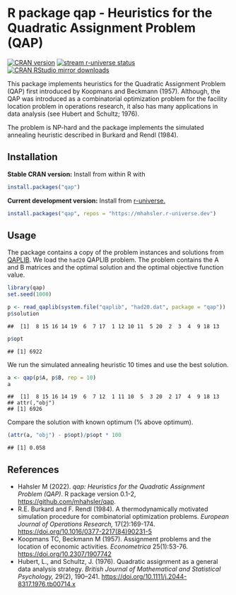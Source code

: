 
# R package qap - Heuristics for the Quadratic Assignment Problem (QAP)

[![CRAN
version](http://www.r-pkg.org/badges/version/qap)](https://CRAN.R-project.org/package=qap)
[![stream r-universe
status](https://mhahsler.r-universe.dev/badges/qap)](https://mhahsler.r-universe.dev/ui#package:qap)
[![CRAN RStudio mirror
downloads](http://cranlogs.r-pkg.org/badges/qap)](https://CRAN.R-project.org/package=qap)

This package implements heuristics for the Quadratic Assignment Problem
(QAP) first introduced by Koopmans and Beckmann (1957). Although, the
QAP was introduced as a combinatorial optimization problem for the
facility location problem in operations research, it also has many
applications in data analysis (see Hubert and Schultz; 1976).

The problem is NP-hard and the package implements the simulated
annealing heuristic described in Burkard and Rendl (1984).

## Installation

**Stable CRAN version:** Install from within R with

``` r
install.packages("qap")
```

**Current development version:** Install from
[r-universe.](https://mhahsler.r-universe.dev/ui#package:qap)

``` r
install.packages("qap", repos = "https://mhahsler.r-universe.dev")
```

## Usage

The package contains a copy of the problem instances and solutions from
[QAPLIB](https://www.opt.math.tugraz.at/qaplib/). We load the `had20`
QAPLIB problem. The problem contains the A and B matrices and the
optimal solution and the optimal objective function value.

``` r
library(qap)
set.seed(1000)

p <- read_qaplib(system.file("qaplib", "had20.dat", package = "qap"))
p$solution
```

    ##  [1]  8 15 16 14 19  6  7 17  1 12 10 11  5 20  2  3  4  9 18 13

``` r
p$opt
```

    ## [1] 6922

We run the simulated annealing heuristic 10 times and use the best
solution.

``` r
a <- qap(p$A, p$B, rep = 10)
a
```

    ##  [1]  8 15 16 14 19  6  7 12  1 11 10  5  3 20  2 17  4  9 18 13
    ## attr(,"obj")
    ## [1] 6926

Compare the solution with known optimum (% above optimum).

``` r
(attr(a, "obj") - p$opt)/p$opt * 100
```

    ## [1] 0.058

## References

-   Hahsler M (2022). *qap: Heuristics for the Quadratic Assignment
    Problem (QAP)*. R package version 0.1-2,
    <https://github.com/mhahsler/qap>.
-   R.E. Burkard and F. Rendl (1984). A thermodynamically motivated
    simulation procedure for combinatorial optimization problems.
    *European Journal of Operations Research,* 17(2):169-174.
    <https://doi.org/10.1016/0377-2217(84)90231-5>
-   Koopmans TC, Beckmann M (1957). Assignment problems and the location
    of economic activities. *Econometrica* 25(1):53-76.
    <https://doi.org/10.2307/1907742>
-   Hubert, L., and Schultz, J. (1976). Quadratic assignment as a
    general data analysis strategy. *British Journal of Mathematical and
    Statistical Psychology,* 29(2), 190–241.
    <https://doi.org/10.1111/j.2044-8317.1976.tb00714.x>
